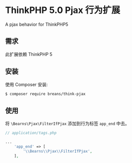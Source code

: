 # ThinkPHP 5.0  Pjax 行为扩展

A pjax behavior for ThinkPHP5

## 需求

此扩展依赖 ThinkPHP 5

## 安装

使用 Composer 安装:

``` bash
$ composer require breans/think-pjax
```

## 使用

将 `\Bearns\Pjax\FilterIfPjax` 添加到行为标签 `app_end` 中去。

```php
// application/tags.php

...
    'app_end' => [
        '\\Bearns\\Pjax\\FilterIfPjax',
    ],
```
